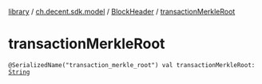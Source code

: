 [library](../../index.md) / [ch.decent.sdk.model](../index.md) / [BlockHeader](index.md) / [transactionMerkleRoot](./transaction-merkle-root.md)

# transactionMerkleRoot

`@SerializedName("transaction_merkle_root") val transactionMerkleRoot: `[`String`](https://kotlinlang.org/api/latest/jvm/stdlib/kotlin/-string/index.html)